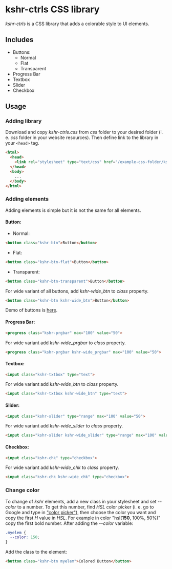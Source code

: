 # kshr-ctrls CSS library
*kshr-ctrls* is a CSS library that adds a colorable style to UI elements.

## Includes
* Buttons:
  * Normal
  * Flat
  * Transparent
* Progress Bar
* Textbox
* Slider
* Checkbox

## Usage
### Adding library
Download and copy *kshr-ctrls.css* from *css* folder to your desired folder (i. e. *css* folder in your website resources). Then define link to the library in your `<head>` tag.
```html
<html>
  <head>
    <link rel="stylesheet" type="text/css" href="/example-css-folder/kshr-ctrls.css">
  </head>
  <body>
    ...
  </body>
</html>
```
### Adding elements
Adding elements is simple but it is not the same for all elements.

#### Button:
* Normal:
```html
<button class="kshr-btn">Button</button>
```
  * Flat:
```html
<button class="kshr-btn-flat">Button</button>
```
  * Transparent:
```html
<button class="kshr-btn-transparent">Button</button>
```
For wide variant of all buttons, add *kshr-wide_btn* to *class* property.
```html
<button class="kshr-btn kshr-wide_btn">Button</button>
```

Demo of buttons is [here](https://catink123.github.io/controls).

#### Progress Bar:
```html
<progress class="kshr-prgbar" max="100" value="50">
```
For wide variant add *kshr-wide_prgbar* to *class* property.
```html
<progress class="kshr-prgbar kshr-wide_prgbar" max="100" value="50">
```
#### Textbox:
```html
<input class="kshr-txtbox" type="text">
```
For wide variant add *kshr-wide_btn* to *class* property.
```html
<input class="kshr-txtbox kshr-wide_btn" type="text">
```
#### Slider:
```html
<input class="kshr-slider" type="range" max="100" value="50">
```
For wide variant add *kshr-wide_slider* to *class* property.
```html
<input class="kshr-slider kshr-wide_slider" type="range" max="100" value="50">
```
#### Checkbox:
```html
<input class="kshr-chk" type="checkbox">
```
For wide variant add *kshr-wide_chk* to *class* property.
```html
<input class="kshr-chk kshr-wide_chk" type="checkbox">
```

### Change color
To change of *kshr* elements, add a new class in your stylesheet and set *--color* to a number. To get this number, find *HSL* color picker (i. e. go to Google and type in ["color picker"](https://www.google.com/search?q=color+picker)), then choose the color you want and copy the first *H* value in *HSL*. For example in color "hsl(**150**, 100%, 50%)" copy the first bold number. After adding the *--color* variable:
```css
.myelem {
  --color: 150;
}
```
Add the class to the element:
```html
<button class="kshr-btn myelem">Colored Button</button>
```
